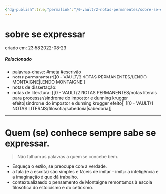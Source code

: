 ```yaml
---
{"dg-publish":true,"permalink":"/0-vault/2-notas-permanentes/sobre-se-expressar/","tags":["permanente","meta","escrivão"],"dgHomeLink":true,"dgShowLocalGraph":true,"dgShowFileTree":true,"dgEnableSearch":true,"noteIcon":""}
---
```


# sobre se expressar
criado em: 23:58 2022-08-23

##### Relacionado
- palavras-chave: #meta #escrivão 
- notas permanentes:[[0 - VAULT/2 NOTAS PERMANENTES/LENDO MONTAIGNE\|LENDO MONTAIGNE]] 
- notas de dissertação:
- notas de literatura: 
[[0 - VAULT/2 NOTAS PERMANENTES/notas literais para processar/sindrome do impostor e dunning krugger efeito\|sindrome do impostor e dunning krugger efeito]]
[[0 - VAULT/1 NOTAS LITERAIS/filosofia/sabedoria\|sabedoria]]


---

# Quem (se) conhece sempre sabe se expressar.

>Não falham as palavras a quem se concebe bem.

- Esqueça o estilo, se preocupe com a verdade. 
- a fala (e a escrita) são simples e fáceis de imitar - imitar a inteligência e a imaginação é que dá trabalho.
- contextualizando o pensamento de Montaigne remontamos à escola filosófica do estoicismo e do ceticismo.
